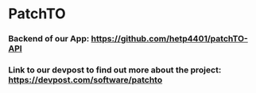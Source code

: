 # PatchTO

### Backend of our App: https://github.com/hetp4401/patchTO-API

### Link to our devpost to find out more about the project: https://devpost.com/software/patchto
